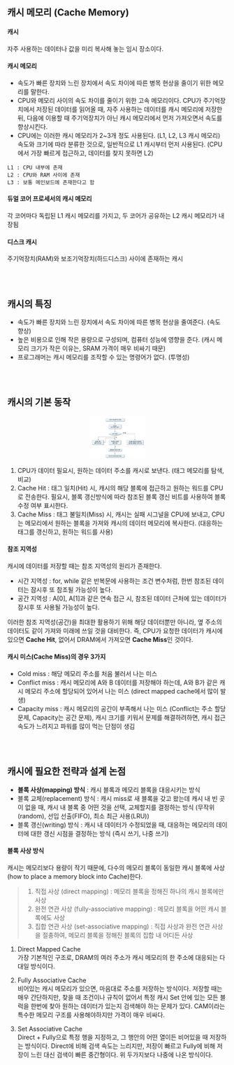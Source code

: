## 캐시 메모리 (Cache Memory)

#### 캐시 
자주 사용하는 데이터나 값을 미리 복사해 놓는 임시 장소이다.

#### 캐시 메모리
- 속도가 빠른 장치와 느린 장치에서 속도 차이에 따른 병목 현상을 줄이기 위한 메모리를 말한다. 
- CPU와 메모리 사이의 속도 차이를 줄이기 위한 고속 메모리이다. CPU가 주기억장치에서 저장된 데이터를 읽어올 때, 자주 사용하는 데이터를 캐시 메모리에 저장한 뒤, 다음에 이용할 때 주기억장치가 아닌 캐시 메모리에서 먼저 가져오면서 속도를 향상시킨다.
- CPU에는 이러한 캐시 메모리가 2~3개 정도 사용된다. (L1, L2, L3 캐시 메모리) 속도와 크기에 따라 분류한 것으로, 일반적으로 L1 캐시부터 먼저 사용된다. (CPU에서 가장 빠르게 접근하고, 데이터를 찾지 못하면 L2)

```
L1 : CPU 내부에 존재
L2 : CPU와 RAM 사이에 존재
L3 : 보통 메인보드에 존재한다고 함
```

#### 듀얼 코어 프로세서의 캐시 메모리
각 코어마다 독립된 L1 캐시 메모리를 가지고, 두 코어가 공유하는 L2 캐시 메모리가 내장됨

#### 디스크 캐시
주기억장치(RAM)와 보조기억장치(하드디스크) 사이에 존재하는 캐시

<br><br>  
## 캐시의 특징
- 속도가 빠른 장치와 느린 장치에서 속도 차이에 따른 병목 현상을 줄여준다. (속도 향상)
- 높은 비용으로 인해 작은 용량으로 구성되며, 컴퓨터 성능에 영향을 준다. (캐시 메모리 크기가 작은 이유는, SRAM 가격이 매우 비싸기 때문)
- 프로그래머는 캐시 메모리를 조작할 수 있는 명령어가 없다. (투명성)
 
<br><br>  
## 캐시의 기본 동작

<p align="center">
  <img src="https://github.com/aldrn29/Frontend-Interview/blob/main/Resources/캐시의 기본 동작.png?raw=true" width="25%">
</p>

1. CPU가 데이터 필요시, 원하는 데이터 주소를 캐시로 보낸다. (태그 메모리를 탐색, 비교)
2. Cache Hit : 태그 일치(Hit) 시, 캐시의 해당 블록에 접근하고 원하는 워드를 CPU로 전송한다. 필요시, 블록 갱신방식에 따라 참조된 블록 갱신 비트를 사용하여 블록 수정 여부 표시한다.
3. Cache Miss : 태그 불일치(Miss) 시, 캐시는 실패 시그널을 CPU에 보내고, CPU는 메모리에서 원하는 블록을 가져와 캐시의 데이터 메모리에 복사한다. (대응하는 태그를 갱신하고, 원하는 워드를 사용)
 
#### 참조 지역성
캐시에 데이터를 저장할 때는 참조 지역성의 원리가 존재한다.
- 시간 지역성 : for, while 같은 반복문에 사용하는 조건 변수처럼, 한번 참조된 데이터는 잠시후 또 참조될 가능성이 높다.
- 공간 지역성 : A[0], A[1]과 같은 연속 접근 시, 참조된 데이터 근처에 있는 데이터가 잠시후 또 사용될 가능성이 높다.

이러한 참조 지역성(공간)을 최대한 활용하기 위해 해당 데이터뿐만 아니라, 옆 주소의 데이터도 같이 가져와 미래에 쓰일 것을 대비한다. 즉, CPU가 요청한 데이터가 캐시에 있으면 **Cache Hit**, 없어서 DRAM에서 가져오면 **Cache Miss**인 것이다.

#### 캐시 미스(Cache Miss)의 경우 3가지
- Cold miss : 해당 메모리 주소를 처음 불러서 나는 미스
- Conflict miss : 캐시 메모리에 A와 B 데이터를 저장해야 하는데, A와 B가 같은 캐시 메모리 주소에 할당되어 있어서 나는 미스 (direct mapped cache에서 많이 발생)
- Capacity miss : 캐시 메모리의 공간이 부족해서 나는 미스 (Conflict는 주소 할당 문제, Capacity는 공간 문제), 캐시 크기를 키워서 문제를 해결하려하면, 캐시 접근속도가 느려지고 파워를 많이 먹는 단점이 생김

<br><br>  
## 캐시에 필요한 전략과 설계 논점
- **블록 사상(mapping) 방식** : 캐시 블록과 메모리 블록을 대응시키는 방식
- 블록 교체(replacement) 방식 : 캐시 miss로 새 블록을 갖고 왔는데 캐시 내 빈 곳이 없을 때, 캐시 내 블록 중 어떤 것을 선택, 교체할지를 결정하는 방식 (무작위(random), 선입 선출(FIFO), 최소 최근 사용(LRU))
- 블록 갱신(writing) 방식 : 캐시 내 데이터가 수정되었을 때, 대응하는 메모리의 데이터에 대한 갱신 시점을 결정하는 방식 (즉시 쓰기, 나중 쓰기)
 
#### 블록 사상 방식
캐시는 메모리보다 용량이 작기 때문에, 다수의 메모리 블록이 동일한 캐시 블록에 사상(how to place a memory block into Cache)한다.

> 1. 직접 사상 (direct mapping) : 메모리 블록을 정해진 하나의 캐시 블록에만 사상
> 2. 완전 연관 사상 (fully-associative mapping) : 메모리 블록을 어떤 캐시 블록에도 사상
> 3. 집합 연관 사상 (set-associative mapping) : 직접 사상과 완전 연관 사상을 절충하여, 메모리 블록을 정해진 블록의 집합 내 어디든 사상

1. Direct Mapped Cache  
가장 기본적인 구조로, DRAM의 여러 주소가 캐시 메모리의 한 주소에 대응되는 다대일 방식이다. 

2. Fully Associative Cache  
비어있는 캐시 메모리가 있으면, 마음대로 주소를 저장하는 방식이다.
저장할 때는 매우 간단하지만, 찾을 때 조건이나 규칙이 없어서 특정 캐시 Set 안에 있는 모든 블럭을 한번에 찾아 원하는 데이터가 있는지 검색해야 하는 문제가 있다. CAM이라는 특수한 메모리 구조를 사용해야하지만 가격이 매우 비싸다.

3. Set Associative Cache  
Direct + Fully으로 특정 행을 지정하고, 그 행안의 어떤 열이든 비어있을 때 저장하는 방식이다. Direct에 비해 검색 속도는 느리지만, 저장이 빠르고 Fully에 비해 저장이 느린 대신 검색이 빠른 중간형이다. 위 두가지보다 나중에 나온 방식이다.